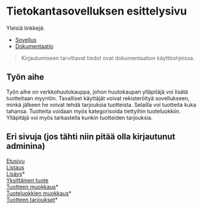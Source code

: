 # Tietokantasovelluksen esittelysivu

Yleisiä linkkejä:

* [Sovellus](http://wolli.users.cs.helsinki.fi/huuto/)
* [Dokumentaatio](https://github.com/woltsu/Tsoha-Bootstrap/blob/master/doc/dokumentaatio.pdf)
> Kirjautumiseen tarvittavat tiedot ovat dokumentaation käyttöohjeissa.  

## Työn aihe

Työn aihe on verkkohuutokauppa, johon huutokaupan ylläpitäjä voi lisätä tuotteitaan myyntiin. Tavalliset käyttäjät voivat
rekisteröityä sovellukseen, minkä jälkeen he voivat tehdä tarjouksia tuotteista. Selailla voi tuotteita kuka tahansa. Tuotteita voidaan myös kategorisoida tiettyihin tuoteluokkiin. Ylläpitäjä voi myös tarkastella kunkin tuotteiden tarjouksia.

## Eri sivuja (jos tähti niin pitää olla kirjautunut adminina)
[Etusivu](http://wolli.users.cs.helsinki.fi/huuto/)  
[Listaus](http://wolli.users.cs.helsinki.fi/huuto/esitteet)  
[Lisäys](http://wolli.users.cs.helsinki.fi/huuto/esitteet/lisaa)*    
[Yksittäinen tuote](http://wolli.users.cs.helsinki.fi/huuto/esitteet/4)  
[Tuotteen muokkaus](http://wolli.users.cs.helsinki.fi/huuto/esitteet/4/muokkaa)*      
[Tuoteluokkien muokkaus](http://wolli.users.cs.helsinki.fi/huuto/tuoteluokat)*  
[Tuotteen tarjoukset](http://wolli.users.cs.helsinki.fi/huuto/esitteet/4/tarjoukset)*   
